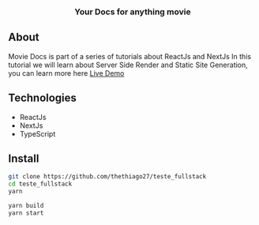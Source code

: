 <div style="text-align: center">
    <img src="https://i.imgur.com/nY56HnJ.png" alt=""/>
    <h3>Your Docs for anything movie</h3>
</div>

## About
Movie Docs is part of a series of tutorials about ReactJs and NextJs
In this tutorial we will learn about Server Side Render and Static Site Generation, you can learn more here [Live Demo](https://moviedocs.vercel.app)

## Technologies

- ReactJs
- NextJs
- TypeScript

## Install

```bash
git clone https://github.com/thethiago27/teste_fullstack
cd teste_fullstack
yarn

yarn build
yarn start
```

